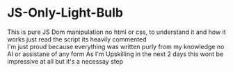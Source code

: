 # JS-Only-Light-Bulb

This is pure JS Dom manipulation no html or css, to understand it and how it works just read the script its heavily commented
<br />
I'm just proud because everything was written purly from my knowledge no AI or assistane of any form 
As I'm Upskilling in the next 2 days this wont be impressive at all but it's a necessay step 

